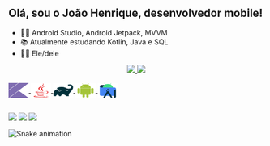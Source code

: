 ## Olá, sou o João Henrique, desenvolvedor mobile!
- 👨‍💻 Android Studio, Android Jetpack, MVVM
- 📚 Atualmente estudando Kotlin, Java e SQL
- 🙎‍♂️ Ele/dele

<div align="center">
  <a href="https://github.com/joaozz21">
  <img height="180em" src="https://github-readme-stats.vercel.app/api?username=joaozz21&show_icons=true&theme=dark&include_all_commits=true&count_private=true"/>
  <img height="180em" src="https://github-readme-stats.vercel.app/api/top-langs/?username=joaozz21&layout=compact&langs_count=7&theme=dark"/>
</div>
<div style="display: inline_block"><br>
  <img align="center" alt="Joao-kt" height="30" width="40" src="https://raw.githubusercontent.com/devicons/devicon/master/icons/kotlin/kotlin-plain.svg">
  <img align="center" alt="Joao-java" height="30" width="40" src="https://raw.githubusercontent.com/devicons/devicon/master/icons/java/java-plain.svg">
  <img align="center" alt="Joao-gradle" height="30" width="40" src="https://raw.githubusercontent.com/devicons/devicon/master/icons/gradle/gradle-plain.svg">
  <img align="center" alt="Joao-android" height="30" width="40" src="https://raw.githubusercontent.com/devicons/devicon/master/icons/android/android-original.svg">
  <img align="center" alt="Joao-androidstudio" height="30" width="40" src="https://raw.githubusercontent.com/devicons/devicon/master/icons/androidstudio/androidstudio-original.svg">
</div>

  ##
 
<div> 
 <a href="https://discord.gg/João zz#2812" target="_blank"><img src="https://img.shields.io/badge/Discord-7289DA?style=for-the-badge&logo=discord&logoColor=white" target="_blank"></a> 
  <a href = "mailto:joao.aof14@gmail.com"><img src="https://img.shields.io/badge/-Gmail-%23333?style=for-the-badge&logo=gmail&logoColor=white" target="_blank"></a>
  <a href="https://www.linkedin.com/in/joao-henrique-de-oliveira-developer/" target="_blank"><img src="https://img.shields.io/badge/-LinkedIn-%230077B5?style=for-the-badge&logo=linkedin&logoColor=white" target="_blank"></a> 
 
  ![Snake animation](https://github.com/joaozz21/joaozz21/blob/output/github-contribution-grid-snake.svg)
 
</div>

